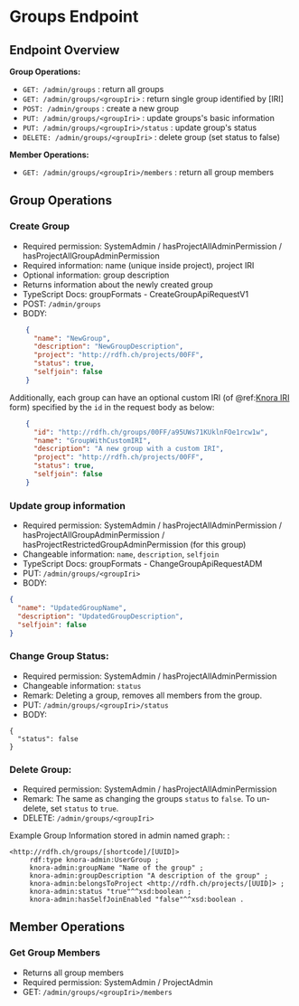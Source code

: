 <!---
Copyright © 2015-2021 the contributors (see Contributors.md).

This file is part of DSP — DaSCH Service Platform.

DSP is free software: you can redistribute it and/or modify
it under the terms of the GNU Affero General Public License as published
by the Free Software Foundation, either version 3 of the License, or
(at your option) any later version.

DSP is distributed in the hope that it will be useful,
but WITHOUT ANY WARRANTY; without even the implied warranty of
MERCHANTABILITY or FITNESS FOR A PARTICULAR PURPOSE.  See the
GNU Affero General Public License for more details.

You should have received a copy of the GNU Affero General Public
License along with DSP. If not, see <http://www.gnu.org/licenses/>.
-->

# Groups Endpoint

## Endpoint Overview

**Group Operations:**

- `GET: /admin/groups` : return all groups
- `GET: /admin/groups/<groupIri>` : return single group identified by [IRI]
- `POST: /admin/groups` : create a new group
- `PUT: /admin/groups/<groupIri>` : update groups's basic information
- `PUT: /admin/groups/<groupIri>/status` : update group's status
- `DELETE: /admin/groups/<groupIri>` : delete group (set status to false)

**Member Operations:**

- `GET: /admin/groups/<groupIri>/members` : return all group members

## Group Operations

### Create Group

- Required permission: SystemAdmin / hasProjectAllAdminPermission / hasProjectAllGroupAdminPermission
- Required information: name (unique inside project), project IRI
- Optional information: group description
- Returns information about the newly created group
- TypeScript Docs: groupFormats - CreateGroupApiRequestV1
- POST: `/admin/groups`
- BODY:

```json
    {
      "name": "NewGroup",
      "description": "NewGroupDescription",
      "project": "http://rdfh.ch/projects/00FF",
      "status": true,
      "selfjoin": false
    }
```

Additionally, each group can have an optional custom IRI (of @ref:[Knora IRI](../api-v2/knora-iris.md#iris-for-data)
form)
specified by the `id` in the request body as below:

```json
    { 
      "id": "http://rdfh.ch/groups/00FF/a95UWs71KUklnFOe1rcw1w",  
      "name": "GroupWithCustomIRI",
      "description": "A new group with a custom IRI",
      "project": "http://rdfh.ch/projects/00FF",
      "status": true,
      "selfjoin": false
    }
```

### Update group information

- Required permission: SystemAdmin / hasProjectAllAdminPermission / hasProjectAllGroupAdminPermission /
  hasProjectRestrictedGroupAdminPermission (for this group)
- Changeable information: `name`, `description`, `selfjoin`
- TypeScript Docs: groupFormats - ChangeGroupApiRequestADM
- PUT: `/admin/groups/<groupIri>`
- BODY:

```json
{
  "name": "UpdatedGroupName",
  "description": "UpdatedGroupDescription",
  "selfjoin": false
}
```

### Change Group Status:

- Required permission: SystemAdmin / hasProjectAllAdminPermission
- Changeable information: `status`
- Remark: Deleting a group, removes all members from the group.
- PUT: `/admin/groups/<groupIri>/status`
- BODY:

```
{
  "status": false
}
```

### Delete Group:

- Required permission: SystemAdmin / hasProjectAllAdminPermission
- Remark: The same as changing the groups `status` to
  `false`. To un-delete, set `status` to `true`.
- DELETE: `/admin/groups/<groupIri>`

Example Group Information stored in admin named graph: :

```
<http://rdfh.ch/groups/[shortcode]/[UUID]>
     rdf:type knora-admin:UserGroup ;
     knora-admin:groupName "Name of the group" ;
     knora-admin:groupDescription "A description of the group" ;
     knora-admin:belongsToProject <http://rdfh.ch/projects/[UUID]> ;
     knora-admin:status "true"^^xsd:boolean ;
     knora-admin:hasSelfJoinEnabled "false"^^xsd:boolean .
```

## Member Operations

### Get Group Members

- Returns all group members
- Required permission: SystemAdmin / ProjectAdmin
- GET: `/admin/groups/<groupIri>/members`
